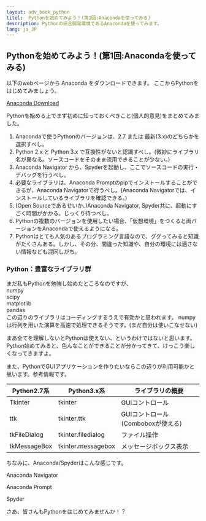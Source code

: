 ```yaml
---
layout: adv_book_python
titel:  Pythonを始めてみよう！(第1回:Anacondaを使ってみる)
description: Pythonの統合開発環境であるAnacondaを使ってみます。
lang: ja_JP
---
```

## Pythonを始めてみよう！(第1回:Anacondaを使ってみる)

以下のwebページから Anaconda をダウンロードできます。
ここからPythonをはじめてみましょう。

[Anaconda Download](https://www.anaconda.com/download/)

Pythonを始める上でまず初めに知っておくべきこと(個人的意見)をまとめてみました。

1. Anacondaで使うPythonのバージョンは、2.7 または 最新(3.x)のどちらかを選択すべし。
2. Python 2.x と Python 3.x で互換性がないと認識すべし。(微妙にライブラリ名が異なる。ソースコードをそのまま流用できることが少ない。)
3. Anaconda Navigator から、Spyderを起動し、ここでソースコードの実行・デバッグを行うべし。
4. 必要なライブラリは、Anaconda Promptのpipでインストールすることができるが、Anaconda Navigatorで行うべし。(Anaconda Navigatorでは、インストールしているライブラリを確認できる。)
5. (Open Sourceであるせいか、)Anaconda Navigator, Spyder共に、起動にすごく時間がかかる。じっくり待つべし。
6. Pythonの複数のバージョンを使用したい場合、「仮想環境」をつくると両バージョンをAnacondaで使えるようになる。
7. Pythonはとても人気のあるプログラミング言語なので、ググってみると知識がたくさんある。しかし、その分、間違った知識や、自分の環境には適さない情報なども混同しがち。


### Python：豊富なライブラリ群
まだ私もPythonを勉強し始めたところなのですが、<br>
numpy<br>
scipy<br>
matplotlib<br>
pandas<br>
この辺りのライブラリはコーディングするうえで有効かと思われます。
numpyは行列を用いた演算を高速で処理できるそうです。(まだ自分は使いこなせない)

まあ全てを理解しないとPythonは使えない、というわけではないと思います。
Python始めてみると、色んなことができることが分かってきて、けっこう楽しくなってきますよ。

また、PythonでGUIアプリケーションを作りたいならこの辺りが利用可能かと思います。参考情報です。

|Python2.7系|Python3.x系|ライブラリの概要|
|---|---|---|
|Tkinter|tkinter|GUIコントロール|
|ttk|tkinter.ttk|GUIコントロール(Comboboxが使える)|
|tkFileDialog|tkinter.filedialog|ファイル操作|
|tkMessageBox|tkinter.messagebox|メッセージボックス表示|

ちなみに、Anaconda/Spyderはこんな感じです。

Anaconda Navigator



Anaconda Prompt



Spyder




さあ、皆さんもPythonをはじめてみませんか！？
